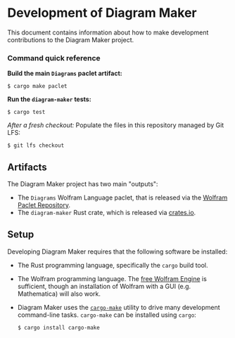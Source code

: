 # Development of Diagram Maker

This document contains information about how to make development contributions to the
Diagram Maker project.

### Command quick reference

**Build the main `Diagrams` paclet artifact:**

```shell
$ cargo make paclet
```

**Run the `diagram-maker` tests:**

```shell
$ cargo test
```

*After a fresh checkout:* Populate the files in this repository managed by
Git LFS:

```shell
$ git lfs checkout
```

## Artifacts 

The Diagram Maker project has two main "outputs":

* The `Diagrams` Wolfram Language paclet, that is released via the [Wolfram Paclet
  Repository](https://resources.wolframcloud.com/PacletRepository).
* The `diagram-maker` Rust crate, which is released via [crates.io](https://crates.io).

## Setup

Developing Diagram Maker requires that the following software be installed:

* The Rust programming language, specifically the `cargo` build tool.
* The Wolfram programming language. The
  [free Wolfram Engine](https://www.wolfram.com/engine/) is sufficient, though an
  installation of Wolfram with a GUI (e.g. Mathematica) will also work.
* Diagram Maker uses the [`cargo-make`](https://crates.io/crates/cargo-make) utility to
  drive many development command-line tasks. `cargo-make` can be installed using `cargo`:

  ```shell
  $ cargo install cargo-make
  ```
